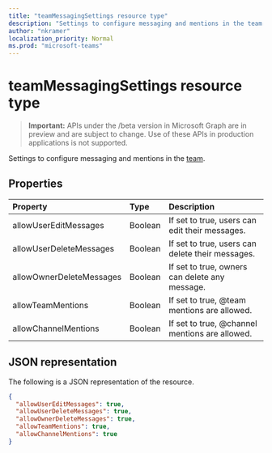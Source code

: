 ```yaml
---
title: "teamMessagingSettings resource type"
description: "Settings to configure messaging and mentions in the team."
author: "nkramer"
localization_priority: Normal
ms.prod: "microsoft-teams"
---
```


# teamMessagingSettings resource type

> **Important:** APIs under the /beta version in Microsoft Graph are in preview and are subject to change. Use of these APIs in production applications is not supported.

Settings to configure messaging and mentions in the [team](team.md).

## Properties
| Property	   | Type	|Description|
|:---------------|:--------|:----------|
|allowUserEditMessages|Boolean|If set to true, users can edit their messages.|
|allowUserDeleteMessages|Boolean|If set to true, users can delete their messages.|
|allowOwnerDeleteMessages|Boolean|If set to true, owners can delete any message.|
|allowTeamMentions|Boolean|If set to true, @team mentions are allowed.|
|allowChannelMentions|Boolean|If set to true, @channel mentions are allowed.|

## JSON representation

The following is a JSON representation of the resource.

<!-- {
  "blockType": "resource",
  "@odata.type": "microsoft.graph.teamMessagingSettings"
}-->

```json
{
  "allowUserEditMessages": true,
  "allowUserDeleteMessages": true,
  "allowOwnerDeleteMessages": true,
  "allowTeamMentions": true,
  "allowChannelMentions": true    
}
```

<!-- uuid: 8fcb5dbc-d5aa-4681-8e31-b001d5168d79
2015-10-25 14:57:30 UTC -->
<!-- {
  "type": "#page.annotation",
  "description": "team's messagingSettings resource",
  "keywords": "",
  "section": "documentation",
  "tocPath": ""
}-->
